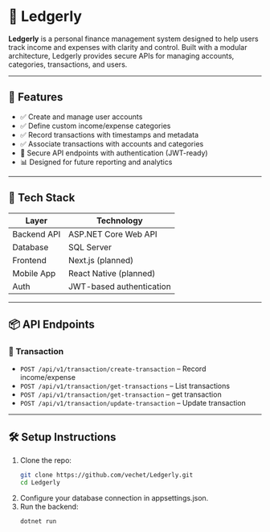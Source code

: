 ﻿# 📒 Ledgerly

**Ledgerly** is a personal finance management system designed to help users track income and expenses with clarity and control. Built with a modular architecture, Ledgerly provides secure APIs for managing accounts, categories, transactions, and users.

---

## 🚀 Features

- ✅ Create and manage user accounts
- ✅ Define custom income/expense categories
- ✅ Record transactions with timestamps and metadata
- ✅ Associate transactions with accounts and categories
- 🔐 Secure API endpoints with authentication (JWT-ready)
- 📊 Designed for future reporting and analytics

---

## 🧱 Tech Stack

| Layer       | Technology               |
| ----------- | ------------------------ |
| Backend API | ASP.NET Core Web API     |
| Database    | SQL Server               |
| Frontend    | Next.js (planned)        |
| Mobile App  | React Native (planned)   |
| Auth        | JWT-based authentication |

---

## 📦 API Endpoints

### 💸 Transaction

- `POST /api/v1/transaction/create-transaction` – Record income/expense
- `POST /api/v1/transaction/get-transactions` – List transactions
- `POST /api/v1/transaction/get-transaction` – get transaction
- `POST /api/v1/transaction/update-transaction` – Update transaction

---

## 🛠️ Setup Instructions

1. Clone the repo:
   ```bash
   git clone https://github.com/vechet/Ledgerly.git
   cd Ledgerly
   ```
2. Configure your database connection in appsettings.json.
3. Run the backend:
   ```bash
   dotnet run
   ```
